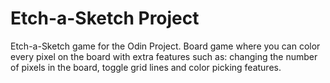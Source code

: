 # Etch-a-Sketch Project
Etch-a-Sketch game for the Odin Project. Board game where you can color every pixel on the board with extra features such as: changing the number of pixels in the board, toggle grid lines and color picking features. 